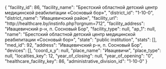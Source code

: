 {
    "facility_id": 86,
    "facility_name": "Брестский областной детский центр медицинской реабилитации «Сосновый бор»",
    "district_id": "1-10-0",
    "district_name": "Ивацевичский район",
    "facility_url": "http:\/\/healthcare.by\/instinfo.php?orgnum=712",
    "facility_address": "Ивацевичский р-н, п. Сосновый Бор",
    "facility_type": null,
    "ap_1": null,
    "name": "Брестский областной детский центр медицинской реабилитации «Сосновый бор»",
    "state": "public institution",
    "stats": [],
    "med_id": 92,
    "address": "Ивацевичский р-н, п. Сосновый Бор",
    "devices": [],
    "coord_x_y": null,
    "place_name": "Ивацевичи",
    "place_type": null,
    "localties_key": 12,
    "year_of_closing": null,
    "year_of_opening": "0",
    "healthcare_facility_key": 86,
    "administrative_division_id": "1-10-0"
}